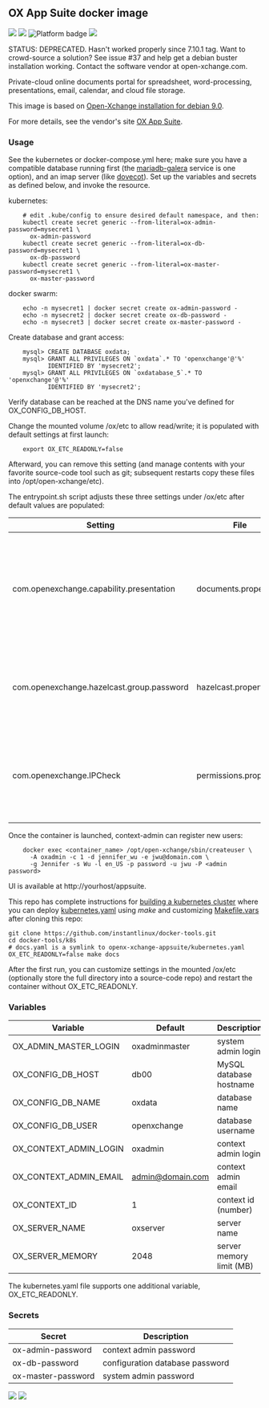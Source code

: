 ## OX App Suite docker image
[![](https://img.shields.io/docker/v/instantlinux/open-xchange-appsuite?sort=date)](https://microbadger.com/images/instantlinux/open-xchange-appsuite "Version badge") [![](https://images.microbadger.com/badges/image/instantlinux/open-xchange-appsuite.svg)](https://microbadger.com/images/instantlinux/open-xchange-appsuite "Image badge") ![](https://img.shields.io/badge/platform-amd64-blue "Platform badge") [![](https://img.shields.io/badge/dockerfile-latest-blue)](https://gitlab.com/instantlinux/docker-tools/-/blob/master/images/open-xchange-appsuite/Dockerfile "dockerfile")

STATUS: DEPRECATED. Hasn't worked properly since 7.10.1 tag. Want to crowd-source a solution? See issue #37 and help get a debian buster installation working. Contact the software vendor at open-xchange.com.

Private-cloud online documents portal for spreadsheet, word-processing, presentations, email, calendar, and cloud file storage.

This image is based on [Open-Xchange installation for debian 9.0](http://oxpedia.org/wiki/index.php?title=AppSuite:Open-Xchange_Installation_Guide_for_Debian_9.0).

For more details, see the vendor's site [OX App Suite](http://open-xchange.com/en/home).

### Usage

See the kubernetes or docker-compose.yml here; make sure you have a compatible database running first (the [mariadb-galera](https://cloud.docker.com/repository/docker/instantlinux/mariadb-galera) service is one option), and an imap server (like [dovecot](https://cloud.docker.com/repository/docker/instantlinux/dovecot)). Set up the variables and secrets as defined below, and invoke the resource.

kubernetes:
```
    # edit .kube/config to ensure desired default namespace, and then:
    kubectl create secret generic --from-literal=ox-admin-password=mysecret1 \
      ox-admin-password
    kubectl create secret generic --from-literal=ox-db-password=mysecret1 \
      ox-db-password
    kubectl create secret generic --from-literal=ox-master-password=mysecret1 \
      ox-master-password
```

docker swarm:
```
    echo -n mysecret1 | docker secret create ox-admin-password -
    echo -n mysecret2 | docker secret create ox-db-password -
    echo -n mysecret3 | docker secret create ox-master-password -
```
Create database and grant access:

        mysql> CREATE DATABASE oxdata;
        mysql> GRANT ALL PRIVILEGES ON `oxdata`.* TO 'openxchange'@'%'
               IDENTIFIED BY 'mysecret2';
        mysql> GRANT ALL PRIVILEGES ON `oxdatabase_5`.* TO 'openxchange'@'%'
               IDENTIFIED BY 'mysecret2';

Verify database can be reached at the DNS name you've defined for
OX_CONFIG_DB_HOST.

Change the mounted volume /ox/etc to allow read/write; it is populated
with default settings at first launch:
```
    export OX_ETC_READONLY=false
```
Afterward, you can remove this setting (and manage contents with your favorite source-code tool such as git; subsequent restarts
copy these files into /opt/open-xchange/etc).

The entrypoint.sh script adjusts these three settings under /ox/etc after default values are populated:

| Setting | File | Value | Why |
| ------- | ---- | ----- | --- |
| com.openexchange.capability.presentation | documents.properties | true | Text word-processor and Spreadsheet utilities enabled by default; Presentation default value is false |
| com.openexchange.hazelcast.group.password | hazelcast.properties | `uuidgen` | Has a widely-known default value; change it to a random string |
| com.openexchange.IPCheck | permissions.properties | false | Under Docker you're likely to suffer frequent logouts with _Client login IP changed_ in the logs. |

Once the container is launched, context-admin can register new users:

        docker exec <container_name> /opt/open-xchange/sbin/createuser \
          -A oxadmin -c 1 -d jennifer_wu -e jwu@domain.com \
          -g Jennifer -s Wu -l en_US -p password -u jwu -P <admin password>

UI is available at http://yourhost/appsuite.

This repo has complete instructions for
[building a kubernetes cluster](https://github.com/instantlinux/docker-tools/blob/master/k8s/README.md) where you can deploy [kubernetes.yaml](https://github.com/instantlinux/docker-tools/blob/master/images/open-xchange-appsuite/kubernetes.yaml) using _make_ and customizing [Makefile.vars](https://github.com/instantlinux/docker-tools/blob/master/k8s/Makefile.vars) after cloning this repo:
~~~
git clone https://github.com/instantlinux/docker-tools.git
cd docker-tools/k8s
# docs.yaml is a symlink to openx-xchange-appsuite/kubernetes.yaml
OX_ETC_READONLY=false make docs
~~~

After the first run, you can customize settings in the mounted /ox/etc (optionally store the full directory into a source-code repo) and restart the container without OX_ETC_READONLY.

### Variables

| Variable | Default | Description |
| -------- | ------- | ----------- |
| OX_ADMIN_MASTER_LOGIN | oxadminmaster | system admin login |
| OX_CONFIG_DB_HOST | db00 | MySQL database hostname |
| OX_CONFIG_DB_NAME | oxdata | database name |
| OX_CONFIG_DB_USER | openxchange | database username |
| OX_CONTEXT_ADMIN_LOGIN | oxadmin | context admin login |
| OX_CONTEXT_ADMIN_EMAIL | admin@domain.com| context admin email |
| OX_CONTEXT_ID | 1 | context id (number) |
| OX_SERVER_NAME | oxserver | server name |
| OX_SERVER_MEMORY | 2048 | server memory limit (MB) |

The kubernetes.yaml file supports one additional variable, OX_ETC_READONLY.

### Secrets

| Secret | Description |
| ------ | ----------- |
| ox-admin-password |context admin password |
| ox-db-password | configuration database password |
| ox-master-password |system admin password |

[![](https://images.microbadger.com/badges/license/instantlinux/open-xchange-appsuite)](https://microbadger.com/images/instantlinux/open-xchange-appsuite "License badge") [![](https://img.shields.io/badge/code-open_xchange%2Fscm-blue.svg)](https://code.open-xchange.com "Code repo")

